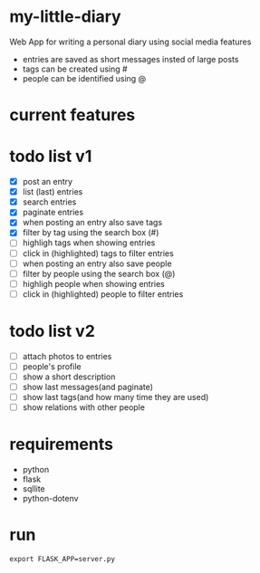 # my-little-diary
Web App for writing a personal diary using social media features

- entries are saved as short messages insted of large posts
- tags can be created using # 
- people can be identified using @ 

# current features 

# todo list v1
- [x] post an entry 
- [x] list (last) entries
- [x] search entries
- [x] paginate entries
- [x] when posting an entry also save tags
- [x] filter by tag using the search box (#)
- [ ] highligh tags when showing entries
- [ ] click in (highlighted) tags to filter entries
- [ ] when posting an entry also save people
- [ ] filter by people using the search box (@) 
- [ ] highligh people when showing entries
- [ ] click in (highlighted) people to filter entries

# todo list v2
- [ ] attach photos to entries 
- [ ] people's profile
 - [ ] show a short description
 - [ ] show last messages(and paginate)
 - [ ] show last tags(and how many time they are used)
 - [ ] show relations with other people

# requirements
- python
- flask
- sqllite
- python-dotenv

# run
```
export FLASK_APP=server.py
```